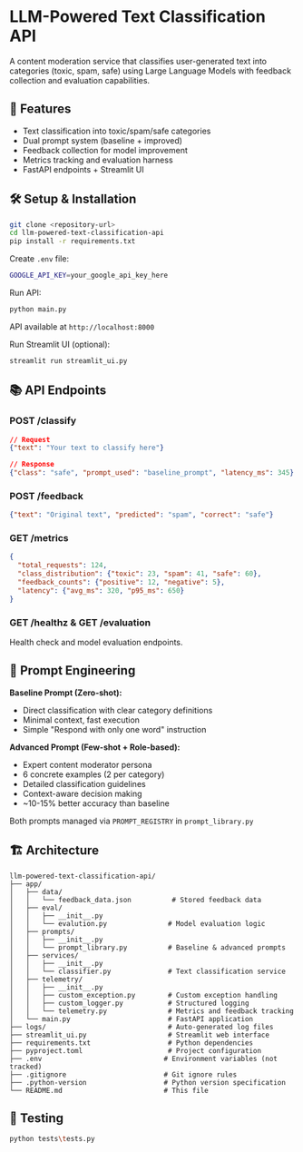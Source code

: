 # LLM-Powered Text Classification API

A content moderation service that classifies user-generated text into categories (toxic, spam, safe) using Large Language Models with feedback collection and evaluation capabilities.

## 🚀 Features

- Text classification into toxic/spam/safe categories
- Dual prompt system (baseline + improved)
- Feedback collection for model improvement
- Metrics tracking and evaluation harness
- FastAPI endpoints + Streamlit UI

## 🛠️ Setup & Installation

```bash
git clone <repository-url>
cd llm-powered-text-classification-api
pip install -r requirements.txt
```

Create `.env` file:
```bash
GOOGLE_API_KEY=your_google_api_key_here
```

Run API:
```bash
python main.py
```
API available at `http://localhost:8000`

Run Streamlit UI (optional):
```bash
streamlit run streamlit_ui.py
```

## 📚 API Endpoints

### POST /classify
```json
// Request
{"text": "Your text to classify here"}

// Response
{"class": "safe", "prompt_used": "baseline_prompt", "latency_ms": 345}
```

### POST /feedback
```json
{"text": "Original text", "predicted": "spam", "correct": "safe"}
```

### GET /metrics
```json
{
  "total_requests": 124,
  "class_distribution": {"toxic": 23, "spam": 41, "safe": 60},
  "feedback_counts": {"positive": 12, "negative": 5},
  "latency": {"avg_ms": 320, "p95_ms": 650}
}
```

### GET /healthz & GET /evaluation
Health check and model evaluation endpoints.



## 🎯 Prompt Engineering

**Baseline Prompt (Zero-shot):**
- Direct classification with clear category definitions
- Minimal context, fast execution
- Simple "Respond with only one word" instruction

**Advanced Prompt (Few-shot + Role-based):**
- Expert content moderator persona
- 6 concrete examples (2 per category)
- Detailed classification guidelines
- Context-aware decision making
- ~10-15% better accuracy than baseline

Both prompts managed via `PROMPT_REGISTRY` in `prompt_library.py`


## 🏗️ Architecture

```
llm-powered-text-classification-api/
├── app/
│   ├── data/
│   │   └── feedback_data.json          # Stored feedback data
│   ├── eval/
│   │   ├── __init__.py
│   │   └── evalution.py               # Model evaluation logic
│   ├── prompts/
│   │   ├── __init__.py
│   │   └── prompt_library.py          # Baseline & advanced prompts
│   ├── services/
│   │   ├── __init__.py
│   │   └── classifier.py              # Text classification service
│   ├── telemetry/
│   │   ├── __init__.py
│   │   ├── custom_exception.py        # Custom exception handling
│   │   ├── custom_logger.py           # Structured logging
│   │   └── telemetry.py               # Metrics and feedback tracking
│   └── main.py                        # FastAPI application
├── logs/                              # Auto-generated log files
├── streamlit_ui.py                    # Streamlit web interface
├── requirements.txt                   # Python dependencies
├── pyproject.toml                     # Project configuration
├── .env                              # Environment variables (not tracked)
├── .gitignore                        # Git ignore rules
├── .python-version                   # Python version specification
└── README.md                         # This file
```


## 🧪 Testing

```bash
python tests\tests.py
```

